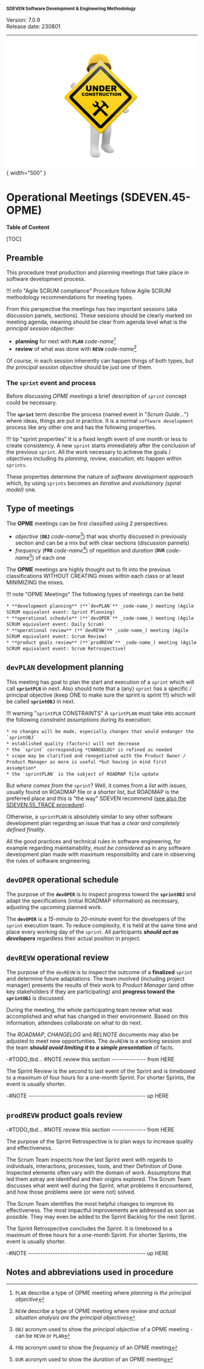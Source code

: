 <small>**SDEVEN Software Development & Engineering Methodology**</small>

Version: 7.0.9<br>
Release date: 230801

***

<!-- #FIXME drop when finished -->
![wip_under_construction](pictures/under_maintenance.png){ width="500" }



# Operational Meetings (SDEVEN.45-OPME)

**Table of Content**

[TOC]

## Preamble

This procedure treat production and planning meetings that take place in software development process.

!!! info "Agile SCRUM compliance"
    Procedure follow Agile SCRUM methodology recommendations for meeting types.

From this perspective the meetings has two important sessions (aka discussion panels, sections). These sessions should be clearly marked on meeting agenda, meaning should be clear from agenda level what is the *principal session objective*:

* **planning** for next with **`PLAN`** _code-name_[^PLAN]
* **review** of what was done with **`REVW`** _code-name_[^REVW]

Of course, in each session inherently can happen things of both types, but *the principal session objective* should be just one of them.


### The `sprint` event and process

Before discussing *OPME meetings* a brief description of *`sprint`* concept could be necessary.

The **`sprint`** term describe the process (named event in "_Scrum Guide..._") where ideas, things are put in practice. It is a normal `software development` process like any other one and has the following properties.

!!! tip "sprint properties"
    It is a fixed length event of one month or less to create consistency. A new `sprint` starts immediately after the conclusion of the previous `sprint`. All the work necessary to achieve the goals / objectives including its _planning_, _review_, _execution_, etc happen within `sprints`.

These properties determine the nature of *software development approach* which, by using `sprints` becomes an *iterative* and *evolutionary (spiral model)* one.





## Type of meetings

The **OPME** meetings can be first classified using 2 perspectives:

* *objective* (**`OBJ`** _code-name_[^OBJ]) that was shortly discussed in previously section and can be a mix but with clear sections (discussion pannels)
* *frequency* (**`FRQ`** _code-name_[^FRQ]) of repetition and *duration* (**`DUR`** _code-name_[^DUR]) of each one

The **OPME** meetings are highly thought out to fit into the previous classifications WITHOUT CREATING mixes within each class or at least MINIMIZING the mixes.

!!! note "OPME Meetings"
    The following types of meetings can be held:

    * **development planning** (**`devPLAN`** _code-name_) meeting (Agile SCRUM equivalent event: Sprint Planning)
    * **operational schedule** (**`devOPER`** _code-name_) meeting (Agile SCRUM equivalent event: Daily Scrum)
    * **operational review** (**`devREVW`** _code-name_) meeting (Agile SCRUM equivalent event: Scrum Review)
    * **product goals review** (**`prodREVW`** _code-name_) meeting (Agile SCRUM equivalent event: Scrum Retrospective)





## `devPLAN` development planning

This meeting has goal to plan the start and execution of a `sprint` which will call **`sprintPLN`** in next. Also should note that a (any) `sprint` has a specific / principal objective (keep ONE to make sure the sprint is sprint !!!) which will be called **`sprintOBJ`** in next.


!!! warning "`sprintPLN` CONSTRAINTS"
    A `sprintPLAN` must take into account the following *constraint assumptions* during its execution:
    
    * no changes will be made, especially changes that would endanger the `sprintOBJ`
    * established quality (factors) will not decrease
    * the `sprint` corresponding *CHANGELOG* is refined as needed
    * scope may be clarified and renegotiated with the Product Owner / Product Manager as more is useful *but having in mind first assumption*
    * the `sprintPLAN` is the subject of ROADMAP file update


But *where comes from* the `sprint`? Well, it comes from a *list with issues*, usually found on ROADMAP file or a shorter list, but ROADMAP is the preferred place and this is "the way" SDEVEN recommend ([see also the SDEVEN.55_TRACE procedure](SDEVEN.55_TRACE.md)).

Otherwise, a `sprintPLAN` is absolutely similar to any other software development plan regarding an issue that has *a clear and completely defined finality*.

All the good practices and  technical rules in software engineering, for example regarding maintainability, *must be considered* as in any software development plan made with maximum responsibility and care in observing the rules of software engineering.





## `devOPER` operational schedule

The purpose of the **`devOPER`** is to inspect progress toward the **`sprintOBJ`** and adapt the specifications (initial ROADMAP information) as necessary, adjusting the upcoming planned work.

The **`devOPER`** is a _15-minute to 20-minute_ event for the developers of the `sprint` execution team. To reduce complexity, it is held at the same time and place every working day of the `sprint`. All participants ***should act as developers*** regardless their actual position in project.





## `devREVW` operational review

The purpose of the `devREVW` is to inspect the outcome of a **finalized** `sprint` and determine future adaptations. The team involved (including project manager) presents the results of their work to *Product Manager* (and other key stakeholders if they are participating) and **progress toward the `sprintOBJ`** is discussed.

During the meeting, the whole participating team review what was accomplished and what has changed in their environment. Based on this information, attendees collaborate on what to do next.

The *ROADMAP*, *CHANGELOG* and *RELNOTE* documents may also be adjusted to meet new opportunities. The `devREVW` is a working session and the team ***should avoid limiting it to a simple presentation*** of facts.

-#TODO_tbd... #NOTE review this section -------------- from HERE

The Sprint Review is the second to last event of the Sprint and is timeboxed to a maximum of four hours for a one-month Sprint. For shorter Sprints, the event is usually shorter.

-#NOTE ------------------------------------------------ up HERE






## `prodREVW` product goals review

-#TODO_tbd... #NOTE review this section -------------- from HERE

The purpose of the Sprint Retrospective is to plan ways to increase quality and effectiveness.

The Scrum Team inspects how the last Sprint went with regards to individuals, interactions, processes, tools, and their Definition of Done. Inspected elements often vary with the domain of work. Assumptions that led them astray are identified and their origins explored. The Scrum Team discusses what went well during the Sprint, what problems it encountered, and how those problems were (or were not) solved.

The Scrum Team identifies the most helpful changes to improve its effectiveness. The most impactful improvements are addressed as soon as possible. They may even be added to the Sprint Backlog for the next Sprint.

The Sprint Retrospective concludes the Sprint. It is timeboxed to a maximum of three hours for a one-month Sprint. For shorter Sprints, the event is usually shorter.

-#NOTE ------------------------------------------------ up HERE






## Notes and abbreviations used in procedure

[^PLAN]: `PLAN` describe a type of OPME meeting where *planning is the principal objective*

[^REVW]: `REVW` describe a type of OPME meeting where *review and actual situation analysis are the principal objectives*

[^OBJ]: `OBJ` acronym used to show the *principal objective* of a OPME meeting - can be `REVW` or `PLAN`

[^FRQ]: `FRQ` acronym used to show the *frequency* of an OPME meeting

[^DUR]: `DUR` acronym used to show the *duration* of an OPME meeting


